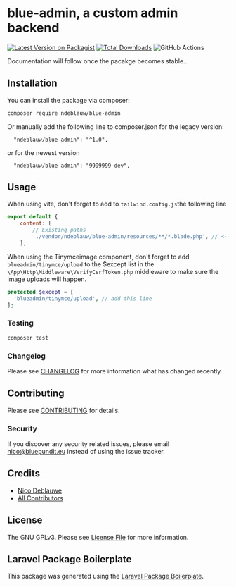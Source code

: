# blue-admin, a custom admin backend

[![Latest Version on Packagist](https://img.shields.io/packagist/v/ndeblauw/blue-admin.svg?style=flat-square)](https://packagist.org/packages/ndeblauw/blue-admin)
[![Total Downloads](https://img.shields.io/packagist/dt/ndeblauw/blue-admin.svg?style=flat-square)](https://packagist.org/packages/ndeblauw/blue-admin)
![GitHub Actions](https://github.com/ndeblauw/blue-admin/actions/workflows/main.yml/badge.svg)

Documentation will follow once the pacakge becomes stable...

## Installation

You can install the package via composer:

```bash
composer require ndeblauw/blue-admin
```

Or manually add the following line to composer.json for the legacy version:
```
  "ndeblauw/blue-admin": "^1.0",
```
or for the newest version
```
  "ndeblauw/blue-admin": "9999999-dev",
```


## Usage
When using vite, don't forget to add to `tailwind.config.js`the following line
```js
export default {
    content: [
        // Existing paths
        './vendor/ndeblauw/blue-admin/resources/**/*.blade.php', // <-- ADD THIS
    ],
```


When using the Tinymceimage component, don't forget to add `blueadmin/tinymce/upload` to the $except list in the `\App\Http\Middleware\VerifyCsrfToken.php` middleware to make sure the image uploads will happen.

```php
protected $except = [
  'blueadmin/tinymce/upload', // add this line
];
```

### Testing

```bash
composer test
```

### Changelog

Please see [CHANGELOG](CHANGELOG.md) for more information what has changed recently.

## Contributing

Please see [CONTRIBUTING](CONTRIBUTING.md) for details.

### Security

If you discover any security related issues, please email nico@bluepundit.eu instead of using the issue tracker.

## Credits

-   [Nico Deblauwe](https://github.com/ndeblauw)
-   [All Contributors](../../contributors)

## License

The GNU GPLv3. Please see [License File](LICENSE.md) for more information.

## Laravel Package Boilerplate

This package was generated using the [Laravel Package Boilerplate](https://laravelpackageboilerplate.com).
